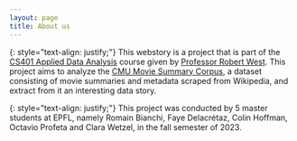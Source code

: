 ```yaml
---
layout: page
title: About us
---
```


{: style="text-align: justify;"}
This webstory is a project that is part of the [CS401 Applied Data Analysis](https://epfl-ada.github.io/teaching/fall2023/cs401/) course given by [Professor Robert West](https://people.epfl.ch/robert.west). This project aims to analyze the [CMU Movie Summary Corpus](https://www.cs.cmu.edu/~ark/personas/), a dataset consisting of movie summaries and metadata scraped from Wikipedia, and extract from it an interesting data story.

{: style="text-align: justify;"}
This project was conducted by 5 master students at EPFL, namely Romain Bianchi, Faye Delacrétaz, Colin Hoffman, Octavio Profeta and Clara Wetzel, in the fall semester of 2023.
